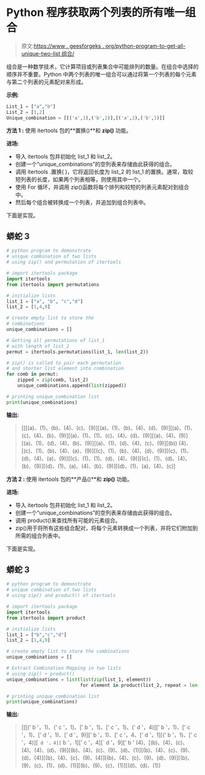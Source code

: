 # Python 程序获取两个列表的所有唯一组合

> 原文:[https://www . geesforgeks . org/python-program-to-get-all-unique-two-list 组合/](https://www.geeksforgeeks.org/python-program-to-get-all-unique-combinations-of-two-lists/)

组合是一种数学技术，它计算项目或列表集合中可能排列的数量。在组合中选择的顺序并不重要。Python 中两个列表的唯一组合可以通过将第一个列表的每个元素与第二个列表的元素配对来形成。

**示例:**

```py
List_1 = ["a","b"]
List_2 = [1,2]
Unique_combination = [[('a',1),('b',2)],[('a',2),('b',1)]] 
```

**方法 1 :** 使用 itertools 包的**置换()**和 **zip()** 功能。

**进场:**

*   导入 itertools 包并初始化 list_1 和 list_2。
*   创建一个“unique_combinations”的空列表来存储由此获得的组合。
*   调用 itertools .置换( )，它将返回长度为 list_2 的 list_1 的置换。通常，取较短列表的长度，如果两个列表相等，则使用其中一个。
*   使用 For 循环，并调用 zip()函数将每个排列和较短的列表元素配对到组合中。
*   然后每个组合被转换成一个列表，并追加到组合列表中。

下面是实现。

## 蟒蛇 3

```py
# python program to demonstrate
# unique combination of two lists
# using zip() and permutation of itertools

# import itertools package
import itertools
from itertools import permutations

# initialize lists
list_1 = ["a", "b", "c","d"]
list_2 = [1,4,9]

# create empty list to store the
# combinations
unique_combinations = []

# Getting all permutations of list_1
# with length of list_2
permut = itertools.permutations(list_1, len(list_2))

# zip() is called to pair each permutation
# and shorter list element into combination
for comb in permut:
    zipped = zip(comb, list_2)
    unique_combinations.append(list(zipped))

# printing unique_combination list
print(unique_combinations)
```

**输出:**

> [[[(a)、(1)、(b)、(4)、(c)、(9)][(a)、(1)、(b)、(4)、(d)、(9)][(a)、(1)、(c)、(4)、(b)、(9)][(a)、(1)、(1)、(c)、(4)、(d)、(9)][(a)、(4)、(9)][(a)、(1)、(d)、(4)、(b)、(9)][(a)、(1)、(d)、(4)、(c)、(9)][(b)) (4)、[(c)、(1)、(b)、(4)、(a)、(9)][(c)、(1)、(b)、(4)、(d)、(9)][(c)、(1)、(d)、(4)、(a)、(9)][(c)、(1)、(1)、(d)、(4)、(9)][(c)、(1)、(d)、(4)、(b)、(9)][(d)、(1)、(a)、(4)、(b)、(9)][(d)、(1)、(a)、(4)、(c)]

**方法 2 :** 使用 itertools 包的**产品()**和 **zip()** 功能。

**进场:**

*   导入 itertools 包并初始化 list_1 和 list_2。
*   创建一个“unique_combinations”的空列表来存储由此获得的组合。
*   调用 product()来查找所有可能的元素组合。
*   zip()用于将所有这些组合配对，将每个元素转换成一个列表，并将它们附加到所需的组合列表中。

下面是实现。

## 蟒蛇 3

```py
# python program to demonstrate
# unique combination of two lists
# using zip() and product() of itertools

# import itertools package
import itertools
from itertools import product

# initialize lists
list_1 = ["b","c","d"]
list_2 = [1,4,9]

# create empty list to store the combinations
unique_combinations = []

# Extract Combination Mapping in two lists
# using zip() + product()
unique_combinations = list(list(zip(list_1, element))
                           for element in product(list_2, repeat = len(list_1)))

# printing unique_combination list
print(unique_combinations)
```

**输出:**

> [[[(' b '，1)、(' c '，1)、[' b '，1)、[' c '，1)、(' d '，4)][' b '，1)、[' c '，1)、[' d '，1)、[' d '，9)][' b '，1)、[' c '，4、[' d '，1][(' b '，1)、[' c '，4)][` d '，4][` b '，1][' c '，4][` d '，9][' b ' (4)、[(b)、(4)、(c)、(4)、(4)、(d)、(9)][(b)、(4)、(c)、(9)、(d)、(1)][(b)、(4)、(c)、(9)、(d)、(4)][(b)、(4)、(c)、(9)、(4)][(b)、(4)、(c)、(9)、(d)、(9)][(b)、(9)、(c)、(1)、(d)、(1)][(b)、(9)、(c)、(1)][(d)、(d)、(1))